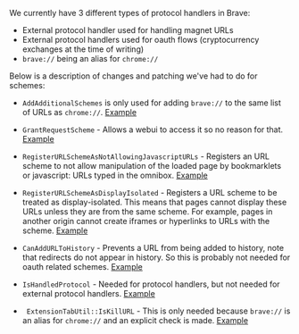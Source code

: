 We currently have 3 different types of protocol handlers in Brave:
- External protocol handler used for handling magnet URLs
- External protocol handlers used for oauth flows (cryptocurrency exchanges at the time of writing)
- `brave://` being an alias for `chrome://`


Below is a description of changes and patching we've had to do for schemes:

- `AddAdditionalSchemes` is only used for adding `brave://` to the same list of URLs as `chrome://`. [Example](https://github.com/brave/brave-core/blob/master/common/brave_content_client.cc#L14) 

- `GrantRequestScheme` -  Allows a webui to access it so no reason for that. [Example](https://github.com/brave/brave-core/blob/master/patches/content-browser-child_process_security_policy_impl.cc.patch)

- `RegisterURLSchemeAsNotAllowingJavascriptURLs` - Registers an URL scheme to not allow manipulation of the loaded page by bookmarklets or javascript: URLs typed in the omnibox. [Example](https://github.com/brave/brave-core/blob/master/patches/content-renderer-render_thread_impl.cc.patch)

- `RegisterURLSchemeAsDisplayIsolated` - Registers a URL scheme to be treated as display-isolated. This means that pages cannot display these URLs unless they are from the same scheme. For example, pages in another origin cannot create iframes or hyperlinks to URLs with the scheme. [Example](https://github.com/brave/brave-core/blob/master/patches/content-renderer-render_thread_impl.cc.patch)

- `CanAddURLToHistory` - Prevents a URL from being added to history, note that redirects do not appear in history.  So this is probably not needed for oauth related schemes.  [Example](https://github.com/brave/brave-core/blob/master/chromium_src/chrome/browser/history/history_utils.cc)

- `IsHandledProtocol` - Needed for protocol handlers, but not needed for external protocol handlers.  [Example](https://github.com/brave/brave-core/blob/master/patches/chrome-browser-profiles-profile_io_data.cc.patch)

- ` ExtensionTabUtil::IsKillURL` - This is only needed because `brave://` is an alias for `chrome://` and an explicit check is made. [Example](https://github.com/brave/brave-core/blob/master/patches/chrome-browser-extensions-extension_tab_util.cc.patch)
